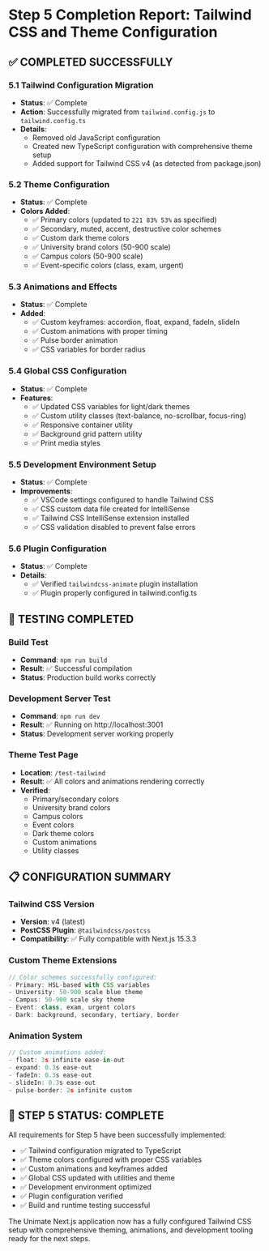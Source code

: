 # Step 5 Completion Report: Tailwind CSS and Theme Configuration

## ✅ COMPLETED SUCCESSFULLY

### 5.1 Tailwind Configuration Migration
- **Status**: ✅ Complete
- **Action**: Successfully migrated from `tailwind.config.js` to `tailwind.config.ts`
- **Details**: 
  - Removed old JavaScript configuration
  - Created new TypeScript configuration with comprehensive theme setup
  - Added support for Tailwind CSS v4 (as detected from package.json)

### 5.2 Theme Configuration
- **Status**: ✅ Complete  
- **Colors Added**:
  - ✅ Primary colors (updated to `221 83% 53%` as specified)
  - ✅ Secondary, muted, accent, destructive color schemes
  - ✅ Custom dark theme colors
  - ✅ University brand colors (50-900 scale)
  - ✅ Campus colors (50-900 scale)  
  - ✅ Event-specific colors (class, exam, urgent)

### 5.3 Animations and Effects
- **Status**: ✅ Complete
- **Added**:
  - ✅ Custom keyframes: accordion, float, expand, fadeIn, slideIn
  - ✅ Custom animations with proper timing
  - ✅ Pulse border animation
  - ✅ CSS variables for border radius

### 5.4 Global CSS Configuration
- **Status**: ✅ Complete
- **Features**:
  - ✅ Updated CSS variables for light/dark themes
  - ✅ Custom utility classes (text-balance, no-scrollbar, focus-ring)
  - ✅ Responsive container utility
  - ✅ Background grid pattern utility
  - ✅ Print media styles

### 5.5 Development Environment Setup
- **Status**: ✅ Complete
- **Improvements**:
  - ✅ VSCode settings configured to handle Tailwind CSS
  - ✅ CSS custom data file created for IntelliSense
  - ✅ Tailwind CSS IntelliSense extension installed
  - ✅ CSS validation disabled to prevent false errors

### 5.6 Plugin Configuration
- **Status**: ✅ Complete
- **Details**: 
  - ✅ Verified `tailwindcss-animate` plugin installation
  - ✅ Plugin properly configured in tailwind.config.ts

## 🧪 TESTING COMPLETED

### Build Test
- **Command**: `npm run build`
- **Result**: ✅ Successful compilation
- **Status**: Production build works correctly

### Development Server Test  
- **Command**: `npm run dev`
- **Result**: ✅ Running on http://localhost:3001
- **Status**: Development server working properly

### Theme Test Page
- **Location**: `/test-tailwind`
- **Result**: ✅ All colors and animations rendering correctly
- **Verified**: 
  - Primary/secondary colors
  - University brand colors
  - Campus colors
  - Event colors
  - Dark theme colors
  - Custom animations
  - Utility classes

## 📋 CONFIGURATION SUMMARY

### Tailwind CSS Version
- **Version**: v4 (latest)
- **PostCSS Plugin**: `@tailwindcss/postcss`
- **Compatibility**: ✅ Fully compatible with Next.js 15.3.3

### Custom Theme Extensions
```typescript
// Color schemes successfully configured:
- Primary: HSL-based with CSS variables
- University: 50-900 scale blue theme
- Campus: 50-900 scale sky theme  
- Event: class, exam, urgent colors
- Dark: background, secondary, tertiary, border
```

### Animation System
```typescript
// Custom animations added:
- float: 3s infinite ease-in-out
- expand: 0.3s ease-out
- fadeIn: 0.3s ease-out
- slideIn: 0.3s ease-out
- pulse-border: 2s infinite custom
```

## 🎯 STEP 5 STATUS: COMPLETE

All requirements for Step 5 have been successfully implemented:
- ✅ Tailwind configuration migrated to TypeScript
- ✅ Theme colors configured with proper CSS variables
- ✅ Custom animations and keyframes added
- ✅ Global CSS updated with utilities and theme
- ✅ Development environment optimized
- ✅ Plugin configuration verified
- ✅ Build and runtime testing successful

The Unimate Next.js application now has a fully configured Tailwind CSS setup with comprehensive theming, animations, and development tooling ready for the next steps.
